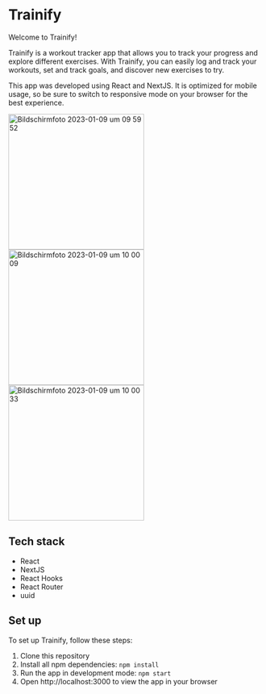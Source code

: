 
# Trainify

Welcome to Trainify!

Trainify is a workout tracker app that allows you to track your progress and explore different exercises. With Trainify, you can easily log and track your workouts, set and track goals, and discover new exercises to try.

This app was developed using React and NextJS. It is optimized for mobile usage, so be sure to switch to responsive mode on your browser for the best experience.

<img width="269" alt="Bildschirmfoto 2023-01-09 um 09 59 52" src="https://user-images.githubusercontent.com/114309234/211274703-9a74c667-6cec-49e4-82af-bbc6059dd950.png">
<img width="269" alt="Bildschirmfoto 2023-01-09 um 10 00 09" src="https://user-images.githubusercontent.com/114309234/211274712-fee88388-0f34-489d-a5ff-4337ca13d177.png">
<img width="269" alt="Bildschirmfoto 2023-01-09 um 10 00 33" src="https://user-images.githubusercontent.com/114309234/211274716-e515bc63-7ffc-4adf-be8c-49613da5b518.png">


## Tech stack

- React
- NextJS
- React Hooks
- React Router
- uuid

## Set up

To set up Trainify, follow these steps:

1. Clone this repository
2. Install all npm dependencies: `npm install`
3. Run the app in development mode: `npm start`
4. Open http://localhost:3000 to view the app in your browser

